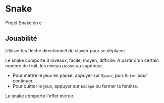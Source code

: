 # Snake
Projet Snake en c

## Jouabilité
Utiliser les flèche directionnel du clavier pour se déplacer.

Le snake comporte 3 niveaux, facile, moyen, difficile. A partir d'un certain nombre de fruit, les niveau passe au supérieur.

- Pour mettre le jeux en pause, appuyer sur `Space`, puis `Enter` pour continuer.
- Pour quitter le jeux, appuyer sur `Escape` ou fermer la fenêtre.

Le snake comporte l'effet mirroir.